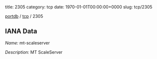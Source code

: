 title: 2305
category: tcp
date: 1970-01-01T00:00:00+0000
slug: tcp/2305

[portdb](/) / [tcp](/category/tcp.html) / 2305


## IANA Data

_Name:_ mt-scaleserver

_Description:_ MT ScaleServer

